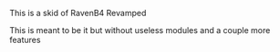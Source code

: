 This is a skid of RavenB4 Revamped

This is meant to be it but without useless modules and a couple more features
